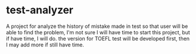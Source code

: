 # test-analyzer
A project for analyze the history of mistake made in test so that user will be able to find the problem,  I'm not sure I will have time to start this project, but if have time, I will do. the version for TOEFL test will be developed first, then I may add more if still have time. 
